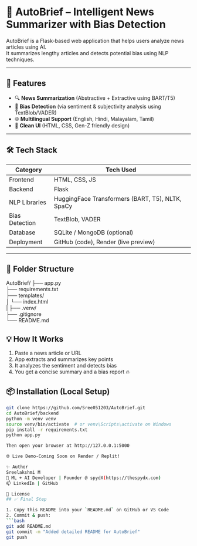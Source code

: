 # 🧠 AutoBrief – Intelligent News Summarizer with Bias Detection

AutoBrief is a Flask-based web application that helps users analyze news articles using AI.  
It summarizes lengthy articles and detects potential bias using NLP techniques.

---

## 🚀 Features

- 🔍 **News Summarization** (Abstractive + Extractive using BART/T5)
- 🧭 **Bias Detection** (via sentiment & subjectivity analysis using TextBlob/VADER)
- 🌐 **Multilingual Support** (English, Hindi, Malayalam, Tamil)
- 🎨 **Clean UI** (HTML, CSS, Gen-Z friendly design)

---

## 🛠️ Tech Stack

| Category       | Tech Used |
|----------------|-----------|
| Frontend       | HTML, CSS, JS |
| Backend        | Flask |
| NLP Libraries  | HuggingFace Transformers (BART, T5), NLTK, SpaCy |
| Bias Detection | TextBlob, VADER |
| Database       | SQLite / MongoDB (optional) |
| Deployment     | GitHub (code), Render (live preview) |

---

## 📂 Folder Structure
AutoBrief/
├── app.py                
├── requirements.txt       
├── templates/             
│   └── index.html                                                                                                                                                                                                    
|
├── .venv/                 
├── .gitignore            
└── README.md              


## 💡 How It Works

1. Paste a news article or URL
2. App extracts and summarizes key points
3. It analyzes the sentiment and detects bias
4. You get a concise summary and a bias report 🔥

## 📦 Installation (Local Setup)

```bash
git clone https://github.com/Sree051203/AutoBrief.git
cd AutoBrief/backend
python -m venv venv
source venv/bin/activate  # or venv\Scripts\activate on Windows
pip install -r requirements.txt
python app.py

Then open your browser at http://127.0.0.1:5000

🌐 Live Demo-Coming Soon on Render / Replit!

✨ Author
Sreelakshmi M
🚀 ML + AI Developer | Founder @ spydX(https://thespydx.com)
📫 LinkedIn | GitHub 

📜 License
## ✅ Final Step

1. Copy this README into your `README.md` on GitHub or VS Code
2. Commit & push:
```bash
git add README.md
git commit -m "Added detailed README for AutoBrief"
git push

